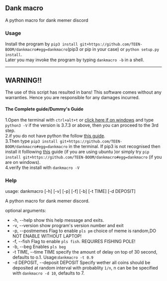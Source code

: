 ## Dank macro

A python macro for dank memer discord

### Usage

Install the program by `pip3 install git+https://github.com/TEEN-BOOM/dankmacro#egg=dankmacro`(pip3 or pip in your case) or `python setup.py install`.  
Later you may invoke the program by typing `dankmacro -b` in a shell.
<hr>

## WARNING!!

The use of this script has resulted in bans! This software comes without any warranties.
Hence you are responsible for any damages incurred.

#### The Complete guide/Dummy's Guide

1.Open the terminal with `ctrl+alt+t` or [click here if on windows](file://C:/Windows/System32/cmd.exe "Cmd.exe") and type `python3 -V` if the version is 3.7.3 or above, then you can proceed to the 3rd step.  
2.if you do not have python the follow [this guide](https://realpython.com/installing-python/).  
3.Then type `pip3 install git+https://github.com/TEEN-BOOM/dankmacro#egg=dankmacro` in the terminal. If pip3 is not recognised then install it folllowing [this](https://linuxize.com/post/how-to-install-pip-on-ubuntu-18.04/) guide (if you are using ubuntu )or simply try `pip install git+https://github.com/TEEN-BOOM/dankmacro#egg=dankmacro` (if you are on windows).  
4.verify the install with `dankmacro -V`  

### Help

usage: dankmacro [-h] [-v] [-p] [-f] [-b] [-t TIME] [-d DEPOSIT]

A python macro for dank memer discord.

optional arguments:
+  -h, --help            show this help message and exits.
+  -v, --version         show program's version number and exit
+  -p, --postmemes       Flag to enable `pls pm` choice of meme is random,DO
                        NOT ENABLE WITHOUT LAPTOP!
+  -f, --fish            Flag to enable `pls fish`. REQUIRES FISHING POLE!
+  -b, --beg             Enables `pls beg`
+  -t TIME, --time TIME  specify the amount of delay on top of 30 second,
                        defaults to o.1. Usage:`dankmacro -t 0.9`
+  -d DEPOSIT, --deposit DEPOSIT
                        Specify wether all coins should be deposited at random
                        interval with probablity `1/n`, n can be be specified
                        with `dankmacro -d 10`, defaults to 7.